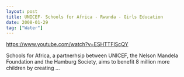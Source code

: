 ```yaml
---
layout: post
title: UNICEF- Schools for Africa - Rwanda - Girls Education
date: 2008-01-29
tag: ["Water"]
---
```


https://www.youtube.com/watch?v=ESHTTFlScQY  

Schools for Africa, a partnerhsip between UNICEF, the Nelson Mandela Foundation and the Hamburg Society, aims to benefit 8 million more children by creating ...